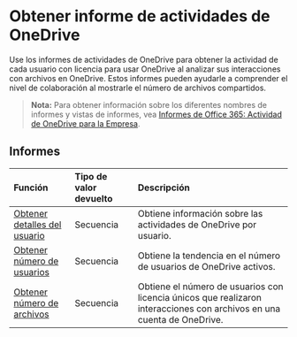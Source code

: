 # <a name="onedrive-activity-reports"></a>Obtener informe de actividades de OneDrive

Use los informes de actividades de OneDrive para obtener la actividad de cada usuario con licencia para usar OneDrive al analizar sus interacciones con archivos en OneDrive. Estos informes pueden ayudarle a comprender el nivel de colaboración al mostrarle el número de archivos compartidos.

> **Nota:** Para obtener información sobre los diferentes nombres de informes y vistas de informes, vea [Informes de Office 365: Actividad de OneDrive para la Empresa](https://support.office.com/client/OneDrive-for-Business-user-activity-8bbe4bf8-221b-46d6-99a5-2fb3c8ef9353).

## <a name="reports"></a>Informes

| Función                                 | Tipo de valor devuelto | Descripción                              |
| :--------------------------------------- | :---------- | :--------------------------------------- |
| [Obtener detalles del usuario](../api/reportroot_getonedriveactivityuserdetail.md) | Secuencia      | Obtiene información sobre las actividades de OneDrive por usuario. |
| [Obtener número de usuarios](../api/reportroot_getonedriveactivityusercounts.md) | Secuencia      | Obtiene la tendencia en el número de usuarios de OneDrive activos. |
| [Obtener número de archivos](../api/reportroot_getonedriveactivityfilecounts.md) | Secuencia      | Obtiene el número de usuarios con licencia únicos que realizaron interacciones con archivos en una cuenta de OneDrive. |

